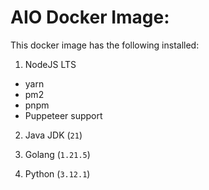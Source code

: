 # AIO Docker Image:
This docker image has the following installed:

1. NodeJS LTS
 - yarn
 - pm2
 - pnpm
 - Puppeteer support

2. Java JDK (`21`)

3. Golang (`1.21.5`)

4. Python (`3.12.1`)

